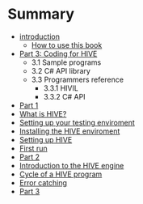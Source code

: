 # Summary

* [introduction](README.md)
   * [How to use this book](how_to_use_this_book.md)
* [Part 3: Coding for HIVE](Part3/Coding-for-HIVE.md)
   * 3.1 Sample programs
   * 3.2 C# API library
   * 3.3 Programmers reference
       * 3.3.1 HIVIL
       * 3.3.2 C# API
* [Part 1](pt1.md)
* [What is HIVE?](ch1.md)
* [Setting up your testing enviroment](ch2.md)
* [Installing the HIVE enviroment](ch3.md)
* [Setting up HIVE](ch4.md)
* [First run](ch5.md)
* [Part 2](pt2.md)
* [Introduction to the HIVE engine](ch6.md)
* [Cycle of a HIVE program](ch7.md)
* [Error catching](ch8.md)
* [Part 3](pt3.md)

